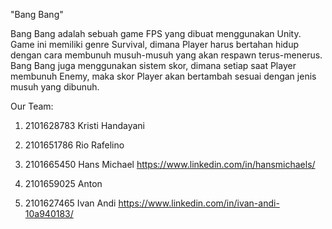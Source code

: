 "Bang Bang" 

Bang Bang adalah sebuah game FPS yang dibuat menggunakan Unity. Game ini memiliki genre Survival, dimana Player harus bertahan hidup dengan cara membunuh musuh-musuh yang akan respawn terus-menerus. Bang Bang juga menggunakan sistem skor, dimana setiap saat Player membunuh Enemy, maka skor Player akan bertambah sesuai dengan jenis musuh yang dibunuh.

Our Team:
1. 2101628783 
   Kristi Handayani
   
   
2. 2101651786 
   Rio Rafelino
   
   
3. 2101665450
   Hans Michael
   https://www.linkedin.com/in/hansmichaels/
   
4. 2101659025
   Anton
   
   
5. 2101627465
   Ivan Andi
   https://www.linkedin.com/in/ivan-andi-10a940183/
